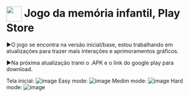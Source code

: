 <h1>
    <a href="https://www.linkedin.com/in/victor-forjaz-2745121bb/">
     <img align="center" width="40px" src="https://vcforjaz.github.io/Meus-Projetos/favicon.ico"></a>
    <span>Jogo da memória infantil, Play Store</span>
</h1>

►O jogo se encontra na versão inicial/base, estou trabalhando em atualizações para trazer mais interações e aprimoramentos gráficos.

►Na próxima atualização trarei o .APK e o link do google play para download.

Tela inicial:
![image](https://github.com/Vcforjaz/JogoDaMemoriaKids/blob/main/jogoDaMemoriaAppInicio.jpeg?raw=true)
Easy mode:
![image](https://github.com/Vcforjaz/JogoDaMemoriaKids/blob/main/jogoDaMemoriaAppEasy.jpeg?raw=true)
Medim mode:
![image](https://github.com/Vcforjaz/JogoDaMemoriaKids/blob/main/jogoDaMemoriaAppM%C3%A9dio.jpeg?raw=true)
Hard mode:
![image](https://github.com/Vcforjaz/JogoDaMemoriaKids/blob/main/jogoDaMemoriaAppHard.jpeg?raw=true)
